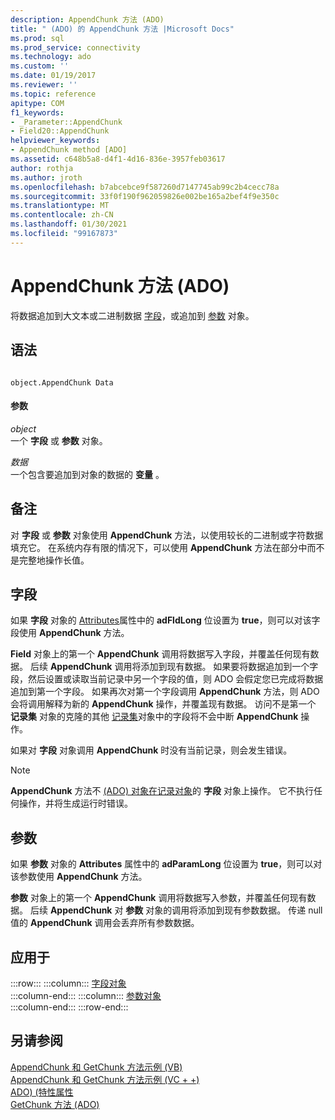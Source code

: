 ```yaml
---
description: AppendChunk 方法 (ADO)
title: " (ADO) 的 AppendChunk 方法 |Microsoft Docs"
ms.prod: sql
ms.prod_service: connectivity
ms.technology: ado
ms.custom: ''
ms.date: 01/19/2017
ms.reviewer: ''
ms.topic: reference
apitype: COM
f1_keywords:
- _Parameter::AppendChunk
- Field20::AppendChunk
helpviewer_keywords:
- AppendChunk method [ADO]
ms.assetid: c648b5a8-d4f1-4d16-836e-3957feb03617
author: rothja
ms.author: jroth
ms.openlocfilehash: b7abcebce9f587260d7147745ab99c2b4cecc78a
ms.sourcegitcommit: 33f0f190f962059826e002be165a2bef4f9e350c
ms.translationtype: MT
ms.contentlocale: zh-CN
ms.lasthandoff: 01/30/2021
ms.locfileid: "99167873"
---
```

# <a name="appendchunk-method-ado"></a>AppendChunk 方法 (ADO)
将数据追加到大文本或二进制数据 [字段](./field-object.md)，或追加到 [参数](./parameter-object.md) 对象。  
  
## <a name="syntax"></a>语法  
  
```  
  
object.AppendChunk Data  
```  
  
#### <a name="parameters"></a>参数  
 *object*  
 一个 **字段** 或 **参数** 对象。  
  
 *数据*  
 一个包含要追加到对象的数据的 **变量** 。  
  
## <a name="remarks"></a>备注  
 对 **字段** 或 **参数** 对象使用 **AppendChunk** 方法，以使用较长的二进制或字符数据填充它。 在系统内存有限的情况下，可以使用 **AppendChunk** 方法在部分中而不是完整地操作长值。  
  
## <a name="field"></a>字段  
 如果 **字段** 对象的 [Attributes](./attributes-property-ado.md)属性中的 **adFldLong** 位设置为 **true**，则可以对该字段使用 **AppendChunk** 方法。  
  
 **Field** 对象上的第一个 **AppendChunk** 调用将数据写入字段，并覆盖任何现有数据。 后续 **AppendChunk** 调用将添加到现有数据。 如果要将数据追加到一个字段，然后设置或读取当前记录中另一个字段的值，则 ADO 会假定您已完成将数据追加到第一个字段。 如果再次对第一个字段调用 **AppendChunk** 方法，则 ADO 会将调用解释为新的 **AppendChunk** 操作，并覆盖现有数据。 访问不是第一个 **记录集** 对象的克隆的其他 [记录集](./recordset-object-ado.md)对象中的字段将不会中断 **AppendChunk** 操作。  
  
 如果对 **字段** 对象调用 **AppendChunk** 时没有当前记录，则会发生错误。  
  
> [!NOTE]
>  **AppendChunk** 方法不 [ (ADO) 对象在记录对象](./record-object-ado.md)的 **字段** 对象上操作。 它不执行任何操作，并将生成运行时错误。  
  
## <a name="parameter"></a>参数  
 如果 **参数** 对象的 **Attributes** 属性中的 **adParamLong** 位设置为 **true**，则可以对该参数使用 **AppendChunk** 方法。  
  
 **参数** 对象上的第一个 **AppendChunk** 调用将数据写入参数，并覆盖任何现有数据。 后续 **AppendChunk** 对 **参数** 对象的调用将添加到现有参数数据。 传递 null 值的 **AppendChunk** 调用会丢弃所有参数数据。  
  
## <a name="applies-to"></a>应用于  

:::row:::
    :::column:::
        [字段对象](./field-object.md)  
    :::column-end:::
    :::column:::
        [参数对象](./parameter-object.md)  
    :::column-end:::
:::row-end:::

## <a name="see-also"></a>另请参阅  
 [AppendChunk 和 GetChunk 方法示例 (VB) ](./appendchunk-and-getchunk-methods-example-vb.md)   
 [AppendChunk 和 GetChunk 方法示例 (VC + +) ](./appendchunk-and-getchunk-methods-example-vc.md)   
 [ADO)  (特性属性 ](./attributes-property-ado.md)   
 [GetChunk 方法 (ADO)](./getchunk-method-ado.md)
